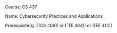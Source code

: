 




Course: CS 437

Name: Cybersecurity Practices and Applications

Prerequisite(s): [[CS 408]]  or [[TE 404]]  or [[EE 414]]